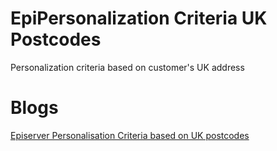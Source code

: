 # EpiPersonalization Criteria UK Postcodes
Personalization criteria based on customer's UK address

# Blogs
[Episerver Personalisation Criteria based on UK postcodes](https://naveedulhaq.com/index.php/episerver/episerver-personalisation-criteria-based-on-uk-postcodes/ "Naveed Ul-Haq's Blog")

